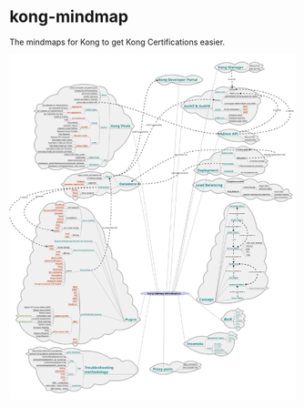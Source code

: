 # kong-mindmap
The mindmaps for Kong to get Kong Certifications easier.

![MindMap](Kong_Gateway_Associate_Certification.svg?raw=true)
